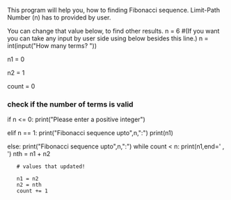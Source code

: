 This program will help you, how to finding Fibonacci sequence. Limit-Path Number (n) has to provided by user. 

You can change that value below, to find other results.
n = 6      #(If you want you can take any input by user side using below besides this line.)
                  n = int(input("How many terms? "))

n1 = 0

n2 = 1

count = 0

### check if the number of terms is valid

if n <= 0:
   print("Please enter a positive integer")
   
elif n == 1:
   print("Fibonacci sequence upto",n,":")
   print(n1)
   
else:
   print("Fibonacci sequence upto",n,":")
   while count < n:
       print(n1,end=' , ')
       nth = n1 + n2
       
       # values that updated!
       
       n1 = n2
       n2 = nth
       count += 1
